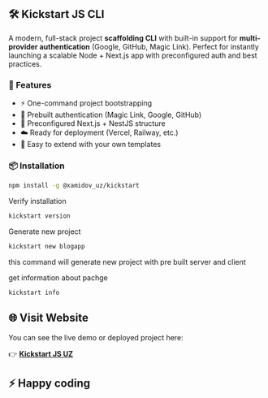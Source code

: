 ## 🛠️ Kickstart JS CLI

A modern, full-stack project **scaffolding CLI** with built-in support for **multi-provider authentication** (Google, GitHub, Magic Link). Perfect for instantly launching a scalable Node + Next.js app with preconfigured auth and best practices.

### 🚀 Features

- ⚡ One-command project bootstrapping
- 🔐 Prebuilt authentication (Magic Link, Google, GitHub)
- 🔧 Preconfigured Next.js + NestJS structure
- ☁️ Ready for deployment (Vercel, Railway, etc.)
- 🧪 Easy to extend with your own templates

### 📦 Installation

```bash
npm install -g @xamidov_uz/kickstart
```
Verify installation
```bash
kickstart version
```
Generate new project
```bash
kickstart new blogapp
```
this command will generate new project with pre built server and client

get information about pachge
```bash
kickstart info
```

## 🌐 Visit Website

You can see the live demo or deployed project here:

👉 **[Kickstart JS UZ](https://kickstartjs.uz)**  

## ⚡ Happy coding
